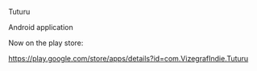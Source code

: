 Tuturu

Android application

Now on the play store:

https://play.google.com/store/apps/details?id=com.VizegrafIndie.Tuturu

